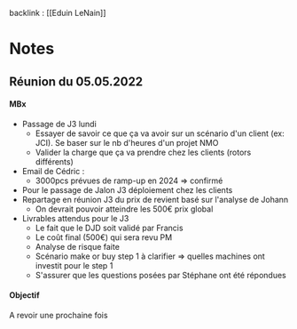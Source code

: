 backlink : [[Eduin LeNain]]

# Notes

## Réunion du 05.05.2022

#### MBx
- Passage de J3 lundi
	- Essayer de savoir ce que ça va avoir sur un scénario d'un client (ex: JCI). Se baser sur le nb d'heures d'un projet NMO
	- Valider la charge que ça va prendre chez les clients (rotors différents)
- Email de Cédric : 
	- 3000pcs prévues de ramp-up en 2024 => confirmé
- Pour le passage de Jalon J3 déploiement chez les clients
- Repartage en réunion J3 du prix de revient basé sur l'analyse de Johann
	- On devrait pouvoir atteindre les 500€ prix global
- Livrables attendus pour le J3
	- Le fait que le DJD soit validé par Francis
	- Le coût final (500€) qui sera revu PM
	- Analyse de risque faite
	- Scénario make or buy step 1 à clarifier => quelles machines ont investit pour le step 1
	- S'assurer que les questions posées par Stéphane ont été répondues

#### Objectif

A revoir une prochaine fois